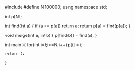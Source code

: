 #include <iostream>
#define N 100000;
using namespace std;

int p[N];

int find(int a) {
	if (a == p[a]) return a;
	return p[a] = find(p[a]);
}

void merge(int a, int b) {
	p[find(b)] = find(a);
}

int main(){
    for(int i=1;i<=N;i++) p[i] = i;

    return 0;
}
